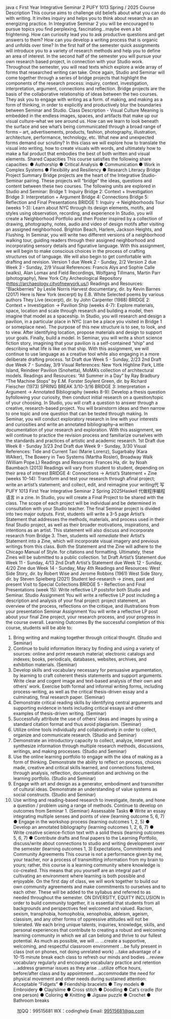 java c
First Year Integrative Seminar 2 
PUFY   1013 
Spring / 2025 
Course Description 
This course aims to challenge old beliefs about what you can   do with writing.   It   invites   inquiry   and helps      you to think about research as an energizing practice.   In   Integrative   Seminar   2 you will be   encouraged to   pursue topics you find perplexing, fascinating…maybe even a bit frightening. How can curiosity lead you   to ask productive questions and get answers to them?   How can you   develop   a writing   process that   is organic and unfolds over time?
In the first half of   the semester quick assignments will introduce you to a variety of research methods and       help you to define an area of   interest. In the second   half of   the   semester you will pursue your   own research based project, in connection with your Studio work. Throughout the semester, you will read texts which explore a wide array of   forms that researched writing can take.
Once again, Studio and Seminar will come together through a series of bridge projects that highlight the components of the research process: inquiry, context, investigation, interpretation, argument, connections and reflection. Bridge projects are the basis of the collaborative relationship of ideas between the two courses. They ask you to engage with    writing as a form. of making, and making as a form of thinking, in order to explicitly and productively blur the boundaries between Seminar and Studio. 
Class    Description - Visual Culture 
Meaning is embedded in the endless images, spaces, and   artifacts   that   make   up   our visual culture–what we see around us. How can we learn to look beneath the surface   and   see what’s being communicated through a broad range of   forms – art,   advertisements, products,   fashion, photography, illustration, architecture, performance, technology, etc. What new and unexpected   forms demand our scrutiny? 
In this class we will explore how to translate the visual into writing, how to create visuals with   words, and ultimately how to make a fial product that embodies the best of   both written   and visual elements.
Shared Capacities 
This course satisfies the following share capacities:
● Authorship 
● Critical Analysis 
● Communication 
● Work in Complex Systems 
● Flexibility and Resiliency 
● Research Literacy
Bridge Project Summary Bridge projects are the heart of   the Integrative Studio-Seminar pairing. These projects will   “bridge”   the   ideas, questions and content between these two courses. The following units   are   explored in   Studio   and   Seminar:
Bridge   1: Inquiry 
Bridge 2: Context + Investigation 
Bridge 3: Interpretation + Argument 
Bridge 4: Connections 
Bridge 5: Reflection and Final Presentations 
BRIDGE 1: Inquiry → Neighborhoods Tour (weeks 1-3): 
Learn about NYC through its design elements, motifs, and styles using observation, recording, and experience In Studio, you will create a Neighborhood Portfolio and then   Poster   inspired by   a   collection   of drawing,   photography, notes, audio and video of design motifs after visiting   an   assigned   neighborhood.   Brighton   Beach, Harlem, Jackson Heights, and   Flushing.
In Seminar, you will write two different versions of a neighborhood walking tour, guiding readers
through their assigned neighborhood and incorporating sensory details   and figurative language. With this   assignment, we will begin to make conscious choices in the process of crafting structures out   of   language.    We will also begin to get comfortable with drafting and revision.
Version 1 due Week 2 - Sunday, 2/2 
Version 2 due Week 3 - Sunday, 2/9
Visual References: Francis Alys and Sophie Calle   (walks), Alan   Lomax and   Field   Recordings, Wolfgang
Tillmans, Martin Parr (photography), New York City Archeological Repository   (https://archaeology.cityofnewyork.us/)
Readings and Resources: 
“Blackberries” by   Leslie   Norris
Harvest documentary, dir. by Kevin Barnes (2017) Here is New York (excerpt) by E.B. White
Selected poems by various authors
They Live (excerpt), dir. by John Carpenter (1988)
BRIDGE 2: Context + Investigation → Pavilion Ship (weeks 4-7): 
Explore materials, space, location and scale through research and building a model, then imagine that model as a spaceship. 
In Studio, you will research and design a pavilion,   in   a   particular   place   in NYC   (can be   a   place you visited   in Bridge   1 or someplace new). The purpose of   this   new   structure   is to   see, to   look,   and   to view. After identifying location, propose materials and design to support your goals.   Finally, build   a   model.
In Seminar, you will write a short science fiction story, imagining that your   pavilion   is   a   self-contained “ship” and describing what life is like on that ship. With this assignment, we will continue to   use language as a creative tool while also engaging in a   more   deliberate   drafting   process.
1st Draft due Week 5 - Sunday, 2/23 
2nd Draft due Week 7 - Sunday, 3/9
Visual References: New York Highline Park, Little Island,   Reindeer   Pavilion   (Snohetta), MoMA’s   collection of architectural models.
Readings and Resources: 
“All   Summer   in   a   Day” by   Ray   Bradbury
“The   Machine   Stops” by   E.M. Forster
Soylent Green, dir. by Richard Fleischer   (1973)
SPRING BREAK 3/10-3/16 
BRIDGE 3: Interpretation + Argument → Annotated Bibliography (weeks 8-9): 
Develop a thesis question byfollowing your curiosity, then conduct initial research on a question/topic of your choosing. 
In Studio, you will craft a question to answer through   a   creative,   research-based project. You will brainstorm ideas and then narrow to one topic and one   question that   can be tested through   making.
In Seminar, you will conduct exploratory research in line with your interests and curiosities   and write   an annotated bibliography–a written documentation of   your research and exploration. With this assignment, we will continue to practice the revision process and familiarize ourselves with the   standards   and practices of artistic and academic research.
1st Draft due Week 8 - Sunday 3/23 2nd Draft due Week 9 - Sunday, 3/30
Visual References: Tide and Current Taxi (Marie   Lorenz),   Sugarbaby   (Kara WAlker), The   Bowery in   Two   Systems (Martha Rosler), Broadway   Walk (William   Pope.L)
Readings and Resources:
Frances Ha, dir. by Noah Baumbach (2013)
Readings will vary from student to student, depending on their area of   interest
BRIDGE 4: Connections → Artist’s Statement + Zine (weeks   10-14):
Transform and test your research through afinal project; write an artist’s statement; and collect, edit, and reimagine your writing代 写PUFY 1013 First Year Integrative Seminar 2 Spring 2025Haskell
代做程序编程语言 in a zine. 
In Studio, you will create a Final Project to be   shared with the   class. The   scope   of each project will be   individual and be determined in consultation with your Studio teacher.
The final Seminar project is divided into two major outputs.   First,   students will write   a   3-5 page Artist’s
Statement that addresses the methods, materials, and process used in their   final   Studio   project,   as well   as their broader    motivations, inspirations, and intentions as an   artist. This   statement will   also   discuss   and incorporate research from Bridge 3. Then, students will *remediate* their   Artist’s   Statement into   a   Zine, which will incorporate visual imagery and previous writings from this class. Both the   Statement and   the   Zine   will adhere to the Chicago Manual of Style. for citations and formatting.   Ultimately,   these   Zines will be submitted to a public collection.
1st Draft Artist’s Statement due Week 11 - Sunday, 4/13 
2nd Draft Artist’s Statement due Week 12 - Sunday, 4/20 
Zine due Week 14 - Sunday, May 4th 
Readings and Resources:
West Side Story, dir. by Robert Wise and Jerome Robbins (1961)
West Side Story, dir. by Steven Spielberg (2021)
Student led-research → zines, past and present
Visit to Special Collections
BRIDGE 5 - Reflection and Final Presentations (week 15):
Write reflective LP postsfor both Studio and Seminar. 
Studio Assignment 
You will write a reflective LP post including a   description   and   analysis   of   your final project:   project   statement, an overview of   the process, reflections on the critique,   and   illustrations   from your presentation
Seminar Assignment 
You will write a reflective LP post about your final Zine project, your   research process,   and your   progress in the course overall.
Learning Outcomes 
By the successful completion of   this course, students will be able to:
1.    Bring writing and making together through critical thought. (Studio and Seminar) 
2. Continue to build information literacy by finding and using a variety of sources: online and print
research material; electronic catalogs and indexes; books, periodicals, databases,   websites,   archives,   and exhibition materials. (Seminar) 
3.    Develop skills and vocabulary necessary for persuasive argumentation, by learning to craft   coherent   thesis statements and support arguments. Write clear and   cogent   image   and   text-based   analysis   of   their own and others’ work. Exercise both formal and informal writing   forms,   including process-writing, as well as the critical thesis-driven essay and   a culminating,   final   research   paper.
(Seminar) 
4. Demonstrate critical reading skills by identifying central arguments   and   supporting   evidence   in   texts   including critical essays and other examples of   thesis-driven writing. (Seminar) 
5. Successfully attribute the use of others’ ideas and images by   using a   standard   citation   format   and   thus   avoid plagiarism. (Seminar) 
6. Utilize online tools individually and collaboratively in order to   collect,   organize   and   communicate   research. (Studio and Seminar) 
7. Demonstrate an introductory capacity to collect, analyze, interpret   and   synthesize   information
through multiple research methods, discussions, writings, and making processes. (Studio and Seminar) 
8. Use the online learning portfolio to engage with the idea of   making   as   a form   of   thinking.   Demonstrate
the ability to reflect on process, choices made, creative   and   critical   skills learned,   and   connections   fostered, through analysis, reflection, documentation and archiving on   the learning   portfolio.
(Studio and Seminar) 
9. Engage with art and design as   a generator,   embodiment   and   transmitter   of cultural ideas.   Demonstrate an understanding of   value systems as social   constructs.
(Studio and Seminar) 
10. Use writing and reading-based research to investigate, iterate,   and hone   a   question /   problem   using a range of methods. Continue to develop on outcomes   from   Seminar   1. (Seminar) 
Assessable Tasks 
● Write an essay integrating multiple   senses   and points   of   view   (learning   outcome   5,   6,   7)
● Engage in the workshop process   (learning   outcomes   1,   2,   5)
● Develop an   annotated bibliography   (learning outcomes   1,   2,   6,   7)
● Write creative science-fiction text with a   solid   thesis   (learning   outcomes   5,   6,   7)
●          Contribute drafts and final   papers   to   the   Learning   Portfolio,   discuss/write   about   connections   to   studio and writing development over the semester (learning   outcomes   1,   3)
Expectations, Commitments and Community Agreements 
This course is not a performance given by me, your teacher, nor   a process   of   transmitting   information
from my brain to yours; rather, this course is a learning community where knowledge is co-created.   This         means that you yourself are an integral part of cultivating an environment where learning is both possible   and enjoyable.
On the first day of class, we will work together to build our own community agreements and   make
commitments to ourselves and to each other. These will be added to the   syllabus   and   referred   to   as   needed   throughout the semester.
ON DIVERSITY, EQUITY  INCLUSION 
In order to build community together, it is essential that students from   all backgrounds   and perspectives feel welcomed and valued. Racism, sexism, transphobia, homophobia, xenophobia,   ableism, ageism, classism, and any other forms of oppressive attitudes will   not be   tolerated. We         each bring unique talents, inquiries, knowledge, skills, and personal experiences that contribute      to creating a robust and welcoming learning community in which we   all   can belong and   thrive   to   our fullest potential. 
As much as possible, we will … 
…create a supportive, welcoming, and respectful classroom environment …be fully present in class (not on phones, not   doing   unrelated work)
…take advantage of a   10-15 minute break each class to refresh our   minds   and bodies …review vocabulary regularly and encourage vocabulary practice and retention
…address grammar issues as they arise
…utilize office hours, before/after class and by appointment
...accommodate the need for physical movement   and other needs   during   sustained   attention:
Acceptable “Fidgets” 
● Friendship bracelets 
● Tiny models 
● Embroidery 
● Clay/slime 
● Cross stitch 
● Doodling 
● Cat’s cradle (for one person) 
● Coloring 
● Knitting 
● Jigsaw puzzle 
● Crochet ● Bathroom breaks 



         
加QQ：99515681  WX：codinghelp  Email: 99515681@qq.com
